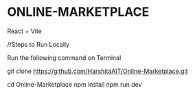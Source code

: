 # ONLINE-MARKETPLACE


React + Vite 

//Steps to Run Locally

Run the following command on Terminal

git clone https://github.com/HarshitaAIT/Online-Marketplace.git

cd Online-Marketplace
npm install
npm run dev
